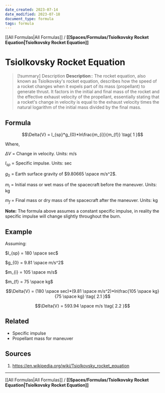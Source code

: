 ```yaml
---
date_created: 2023-07-14
date_modified: 2023-07-18
document_type: formula
tags: formula 
---
```


[[All Formulas|All Formulas]] / **[[Spaces/Formulas/Tsiolkovsky Rocket Equation|Tsiolkovsky Rocket Equation]]**

# Tsiolkovsky Rocket Equation

> [!summary] Description
> **Description**:: The rocket equation, also known as Tsiolkovsky's rocket equation, describes how the speed of a rocket changes when it expels part of its mass (propellant) to generate thrust. It factors in the initial and final mass of the rocket and the effective exhaust velocity of the propellant, essentially stating that a rocket's change in velocity is equal to the exhaust velocity times the natural logarithm of the initial mass divided by the final mass.

## Formula

$$\Delta{V} = I_{sp}*g_{0}*ln\frac{m_{i}}{m_{f}} \tag{ 1 }$$

Where,

$\Delta V$ = Change in velocity. Units: m/s

$I_{sp}$ = Specific impulse. Units: sec

$g_{0}$ = Earth surface gravity of $9.80665 \space m/s^2$.

$m_{i}$ = Initial mass or wet mass of the spacecraft before the maneuver. Units: kg

$m_{f}$ = Final mass or dry mass of the spacecraft after the maneuver. Units: kg

**Note:** The formula above assumes a constant specific impulse, in reality the specific impulse will change slightly throughout the burn.

## Example

Assuming:

$I_{sp} = 180 \space sec$

$g_{0} = 9.81 \space m/s^2$

$m_{i} = 105 \space m/s$

$m_{f} = 75 \space kg$

$$\Delta{V} = (180 \space sec)*(9.81 \space m/s^2)*ln\frac{105 \space kg}{75 \space kg} \tag{ 2.1 }$$

$$\Delta{V} = 593.94 \space m/s \tag{ 2.2 }$$

## Related

- Specific impulse
- Propellant mass for maneuver

## Sources

1. https://en.wikipedia.org/wiki/Tsiolkovsky_rocket_equation


---

[[All Formulas|All Formulas]] / **[[Spaces/Formulas/Tsiolkovsky Rocket Equation|Tsiolkovsky Rocket Equation]]**
